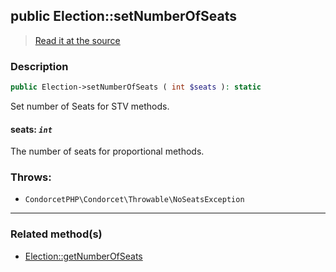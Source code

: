 ## public Election::setNumberOfSeats

> [Read it at the source](https://github.com/julien-boudry/Condorcet/blob/master/src/Election.php#L437)

### Description    

```php
public Election->setNumberOfSeats ( int $seats ): static
```

Set number of Seats for STV methods.
    

#### **seats:** *`int`*   
The number of seats for proportional methods.    


### Throws:   

* ```CondorcetPHP\Condorcet\Throwable\NoSeatsException``` 

---------------------------------------

### Related method(s)      

* [Election::getNumberOfSeats](/Docs/api-reference/Election%20Class/Election--getNumberOfSeats.md)    
